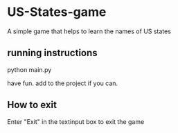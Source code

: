 # US-States-game
A simple game that helps to learn the names of US states
## running instructions
python main.py

have fun. 
add to the project if you can. 

## How to exit
Enter "Exit" in the textinput box to exit the game
